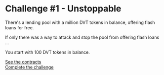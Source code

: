 # Challenge #1 - Unstoppable
There's a lending pool with a million DVT tokens in balance, offering flash loans for free.

If only there was a way to attack and stop the pool from offering flash loans ...

You start with 100 DVT tokens in balance.

[See the contracts](https://github.com/namrapatel/dvd/tree/master/src/Contracts/unstoppable)
<br/>
[Complete the challenge](https://github.com/namrapatel/dvd/blob/master/test/Levels/unstoppable/Unstoppable.t.sol)

